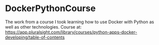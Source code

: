 # DockerPythonCourse
The work from a course I took learning how to use Docker with Python as well as other technologies.  Course at: https://app.pluralsight.com/library/courses/python-apps-docker-developing/table-of-contents
